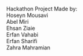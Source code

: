 Hackathon Project Made by: <br>
Hoseyn Mousavi <br>
Abel Miri <br>
Ehsan Ziaie <br>
Erfan Vahabi <br>
Erfan Sharifi <br>
Zahra Mahramian <br>
